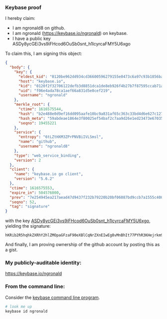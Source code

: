 ### Keybase proof

I hereby claim:

  * I am ngronald8 on github.
  * I am ngronald (https://keybase.io/ngronald) on keybase.
  * I have a public key ASDy8ycGEi3vs9iFHcod6OuSb0snt_h1lcyrcaFMY5U6xgo

To claim this, I am signing this object:

```json
{
  "body": {
    "key": {
      "eldest_kid": "0120be962dd934cd36600596279155e0473c6a97c93b1856baed8027e34b36e60c610a",
      "host": "keybase.io",
      "kid": "0120f2f32706122defb3d8851dca1de8eb926f4b27b7f87595ccab71a14c63953ac60a",
      "uid": "f06e4ada78ca1aef66a831d5e0cef219",
      "username": "ngronald"
    },
    "merkle_root": {
      "ctime": 1616575544,
      "hash": "b2e488e0d9ef16dd095aafe10bc9a831af65c363c33bd4d6e627c127a5eab64238e24d0ac57b65184c8c157f2c7d530a04c154fa33bc0d659ae619cb8592e651",
      "hash_meta": "59abdeae1864e3f80025ef54baf2c7aa9d26e1ed23473e67035fd87568ea0712",
      "seqno": 19455221
    },
    "service": {
      "entropy": "6tLZtHXM3ZPrPNVBiIVLSmsl",
      "name": "github",
      "username": "ngronald8"
    },
    "type": "web_service_binding",
    "version": 2
  },
  "client": {
    "name": "keybase.io go client",
    "version": "5.6.2"
  },
  "ctime": 1616575553,
  "expire_in": 504576000,
  "prev": "7e254945ea217aead47d9437f232b79220b20bf06087bd9ccb7a1555c4009c7a",
  "seqno": 52,
  "tag": "signature"
}
```

with the key [ASDy8ycGEi3vs9iFHcod6OuSb0snt_h1lcyrcaFMY5U6xgo](https://keybase.io/ngronald), yielding the signature:

```
hKRib2R5hqhkZXRhY2hlZMOpaGFzaF90eXBlCqNrZXnEIwEg8vMnBhIt77PYhR3KHejrkm9LJ7f4dZXMq3GhTGOVOsYKp3BheWxvYWTESpcCNMQgfiVJReoheurUfZQ38jK3kiCyC/Bgh72cy3oVVcQAnHrEIHBws+5Muh4BQv0GSnsc5cX0IiyFeuWv2Kzg9Es5KyPcAgHCo3NpZ8RAOjHUInnzTkCHKoCES3j9BfO9tESp1wxEd+HELN2tPszEI5e1mFkKHQqoIG1xOEjTTex38rNzNXCYgI/3R9urCKhzaWdfdHlwZSCkaGFzaIKkdHlwZQildmFsdWXEIEigbZiKawohKBJEsbxO/1Ohiqaqw4xGYY3yYfYdFNVAo3RhZ80CAqd2ZXJzaW9uAQ==

```

And finally, I am proving ownership of the github account by posting this as a gist.

### My publicly-auditable identity:

https://keybase.io/ngronald

### From the command line:

Consider the [keybase command line program](https://keybase.io/download).

```bash
# look me up
keybase id ngronald
```

